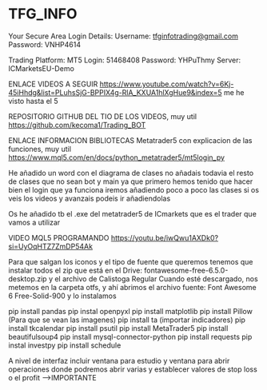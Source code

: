 ﻿# TFG_INFO
Your Secure Area Login Details:
Username:	tfginfotrading@gmail.com
Password:	VNHP4614


Trading Platform: MT5
Login:	51468408
Password:	YHPuThmy
Server:	ICMarketsEU-Demo

ENLACE VIDEOS A SEGUIR
https://www.youtube.com/watch?v=6Kj-45iHhdg&list=PLuhsSjG-BPPIX4g-RlA_KXUA1hlXgHue9&index=5
me he visto hasta el 5

REPOSITORIO GITHUB DEL TIO DE LOS VIDEOS, muy util
https://github.com/kecoma1/Trading_BOT


ENLACE INFORMACION BIBLIOTECAS Metatrader5 con explicacion de las funciones, muy util
https://www.mql5.com/en/docs/python_metatrader5/mt5login_py

He añadido un word con el diagrama de clases no añadais todavia el resto de clases que no sean bot y main ya que primero hemos tenido que hacer bien el login que ya funciona iremos añadiendo poco a poco las clases si os veis los videos y avanzais podeis ir añadiendolas

Os he añadido tb el .exe del metatrader5 de ICmarkets que es el trader que vamos a utilizar

VIDEO MQL5 PROGRAMANDO
https://youtu.be/iwQwu1AXDk0?si=UyOqHTZ7ZmDP54Ak


Para que salgan los iconos y el tipo de fuente que queremos tenemos que instalar todos el zip que está en el Drive: fontawesome-free-6.5.0-desktop.zip y el archivo de Calistoga Regular
Cuando esté descargado, nos metemos en la carpeta otfs, y ahí abrimos el archivo fuente: Font Awesome 6 Free-Solid-900 y lo instalamos

pip install pandas
pip instal openpyxl
pip install matplotlib
pip install Pillow      (Para que se vean las imagenes)
pip install ta (importar indicadores) 
pip install tkcalendar
pip install psutil
pip install MetaTrader5
pip install beautifulsoup4
pip install mysql-connector-python
pip install requests
pip instal investpy
pip install schedule


A nivel de interfaz incluir ventana para estudio y ventana para abrir operaciones donde podremos abrir varias y establecer valores de stop loss o el profit -->IMPORTANTE
